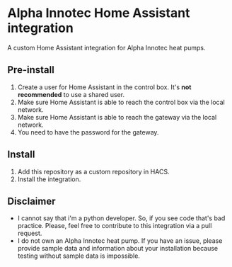 # Alpha Innotec Home Assistant integration
A custom Home Assistant integration for Alpha Innotec heat pumps.
 
## Pre-install
1. Create a user for Home Assistant in the control box. It's **not recommended** to use a shared user.
2. Make sure Home Assistant is able to reach the control box via the local network.
3. Make sure Home Assistant is able to reach the gateway via the local network.
4. You need to have the password for the gateway.

## Install
1. Add this repository as a custom repository in HACS.
2. Install the integration.

## Disclaimer
- I cannot say that i'm a python developer. So, if you see code that's bad practice. Please, feel free to contribute to this integration via a pull request. 
- I do not own an Alpha Innotec heat pump. If you have an issue, please provide sample data and information about your installation because testing without sample data is impossible.
